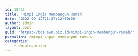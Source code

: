 ```yaml
---
id: 18412
title: 'Mimpi Ingin Membangun Rumah'
date: '2022-09-12T21:37:12+00:00'
author: admin
layout: post
guid: 'https://bos.awn.biz.id/mimpi-ingin-membangun-rumah/'
permalink: /mimpi-ingin-membangun-rumah/
categories:
    - Uncategorized
---
```


